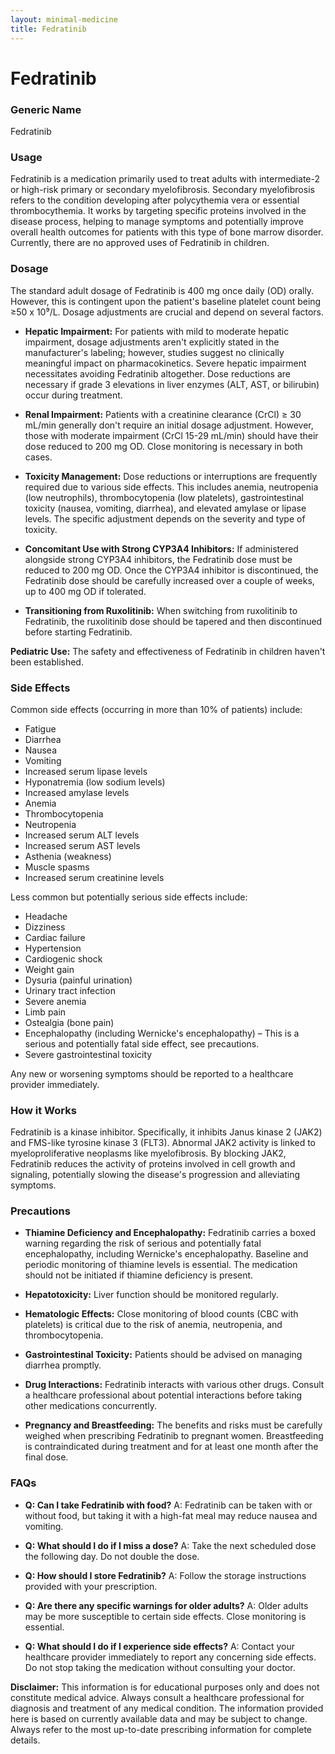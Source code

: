 ```yaml
---
layout: minimal-medicine
title: Fedratinib
---
```


# Fedratinib
### Generic Name
Fedratinib

### Usage

Fedratinib is a medication primarily used to treat adults with intermediate-2 or high-risk primary or secondary myelofibrosis.  Secondary myelofibrosis refers to the condition developing after polycythemia vera or essential thrombocythemia.  It works by targeting specific proteins involved in the disease process, helping to manage symptoms and potentially improve overall health outcomes for patients with this type of bone marrow disorder.  Currently, there are no approved uses of Fedratinib in children.

### Dosage

The standard adult dosage of Fedratinib is 400 mg once daily (OD) orally.  However, this is contingent upon the patient's baseline platelet count being ≥50 x 10⁹/L.  Dosage adjustments are crucial and depend on several factors.

* **Hepatic Impairment:**  For patients with mild to moderate hepatic impairment, dosage adjustments aren't explicitly stated in the manufacturer's labeling; however,  studies suggest no clinically meaningful impact on pharmacokinetics.  Severe hepatic impairment necessitates avoiding Fedratinib altogether.  Dose reductions are necessary if grade 3 elevations in liver enzymes (ALT, AST, or bilirubin) occur during treatment.

* **Renal Impairment:**  Patients with a creatinine clearance (CrCl) ≥ 30 mL/min generally don't require an initial dosage adjustment.  However, those with moderate impairment (CrCl 15-29 mL/min) should have their dose reduced to 200 mg OD.  Close monitoring is necessary in both cases.

* **Toxicity Management:**  Dose reductions or interruptions are frequently required due to various side effects. This includes anemia, neutropenia (low neutrophils), thrombocytopenia (low platelets), gastrointestinal toxicity (nausea, vomiting, diarrhea), and elevated amylase or lipase levels.  The specific adjustment depends on the severity and type of toxicity.

* **Concomitant Use with Strong CYP3A4 Inhibitors:** If administered alongside strong CYP3A4 inhibitors, the Fedratinib dose must be reduced to 200 mg OD. Once the CYP3A4 inhibitor is discontinued, the Fedratinib dose should be carefully increased over a couple of weeks, up to 400 mg OD if tolerated.

* **Transitioning from Ruxolitinib:** When switching from ruxolitinib to Fedratinib, the ruxolitinib dose should be tapered and then discontinued before starting Fedratinib.

**Pediatric Use:** The safety and effectiveness of Fedratinib in children haven't been established.


### Side Effects

Common side effects (occurring in more than 10% of patients) include:

* Fatigue
* Diarrhea
* Nausea
* Vomiting
* Increased serum lipase levels
* Hyponatremia (low sodium levels)
* Increased amylase levels
* Anemia
* Thrombocytopenia
* Neutropenia
* Increased serum ALT levels
* Increased serum AST levels
* Asthenia (weakness)
* Muscle spasms
* Increased serum creatinine levels

Less common but potentially serious side effects include:

* Headache
* Dizziness
* Cardiac failure
* Hypertension
* Cardiogenic shock
* Weight gain
* Dysuria (painful urination)
* Urinary tract infection
* Severe anemia
* Limb pain
* Ostealgia (bone pain)
* Encephalopathy (including Wernicke's encephalopathy) – This is a serious and potentially fatal side effect, see precautions.
* Severe gastrointestinal toxicity


Any new or worsening symptoms should be reported to a healthcare provider immediately.


### How it Works

Fedratinib is a kinase inhibitor.  Specifically, it inhibits Janus kinase 2 (JAK2) and FMS-like tyrosine kinase 3 (FLT3).  Abnormal JAK2 activity is linked to myeloproliferative neoplasms like myelofibrosis. By blocking JAK2, Fedratinib reduces the activity of proteins involved in cell growth and signaling, potentially slowing the disease's progression and alleviating symptoms.


### Precautions

* **Thiamine Deficiency and Encephalopathy:** Fedratinib carries a boxed warning regarding the risk of serious and potentially fatal encephalopathy, including Wernicke's encephalopathy.  Baseline and periodic monitoring of thiamine levels is essential.  The medication should not be initiated if thiamine deficiency is present.

* **Hepatotoxicity:**  Liver function should be monitored regularly.

* **Hematologic Effects:**  Close monitoring of blood counts (CBC with platelets) is critical due to the risk of anemia, neutropenia, and thrombocytopenia.

* **Gastrointestinal Toxicity:**  Patients should be advised on managing diarrhea promptly.

* **Drug Interactions:**  Fedratinib interacts with various other drugs.  Consult a healthcare professional about potential interactions before taking other medications concurrently.

* **Pregnancy and Breastfeeding:**  The benefits and risks must be carefully weighed when prescribing Fedratinib to pregnant women.  Breastfeeding is contraindicated during treatment and for at least one month after the final dose.


### FAQs

* **Q: Can I take Fedratinib with food?** A:  Fedratinib can be taken with or without food, but taking it with a high-fat meal may reduce nausea and vomiting.

* **Q: What should I do if I miss a dose?** A:  Take the next scheduled dose the following day. Do not double the dose.

* **Q: How should I store Fedratinib?** A:  Follow the storage instructions provided with your prescription.

* **Q:  Are there any specific warnings for older adults?** A:  Older adults may be more susceptible to certain side effects.  Close monitoring is essential.

* **Q:  What should I do if I experience side effects?** A:  Contact your healthcare provider immediately to report any concerning side effects.  Do not stop taking the medication without consulting your doctor.

**Disclaimer:** This information is for educational purposes only and does not constitute medical advice. Always consult a healthcare professional for diagnosis and treatment of any medical condition.  The information provided here is based on currently available data and may be subject to change.  Always refer to the most up-to-date prescribing information for complete details.
